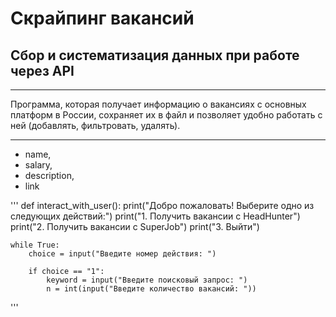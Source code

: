  
# Скрайпинг вакансий

## Сбор и систематизация данных при работе через API

***
Программа, которая получает информацию о вакансиях с основных платформ в России, сохраняет их в файл и 
позволяет удобно работать с ней (добавлять, фильтровать, удалять).
***

* name, 
* salary, 
* description, 
* link

'''
def interact_with_user():
    print("Добро пожаловать! Выберите одно из следующих действий:")
    print("1. Получить вакансии с HeadHunter")
    print("2. Получить вакансии с SuperJob")
    print("3. Выйти")

    while True:
        choice = input("Введите номер действия: ")

        if choice == "1":
            keyword = input("Введите поисковый запрос: ")
            n = int(input("Введите количество вакансий: "))
'''
